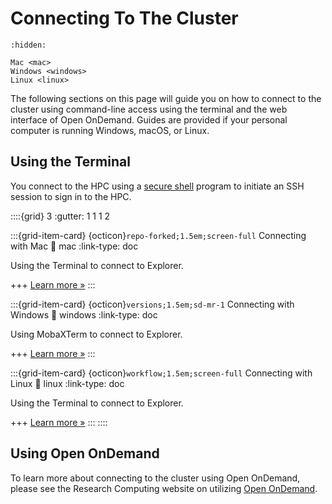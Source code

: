 # Connecting To The Cluster

```{toctree}
:hidden:

Mac <mac>
Windows <windows>
Linux <linux>
```

The following sections on this page will guide you on how to connect to the cluster using command-line access using the terminal and the web interface of Open OnDemand. Guides are provided if your personal computer is running Windows, macOS, or Linux.


## Using the Terminal
You connect to the HPC using a [secure shell] program to initiate an SSH session to
sign in to the HPC.

::::{grid} 3
:gutter: 1 1 1 2

:::{grid-item-card} {octicon}`repo-forked;1.5em;screen-full` Connecting with Mac
:link: mac
:link-type: doc

Using the Terminal to connect to Explorer.

+++
[Learn more »](mac)
:::

:::{grid-item-card} {octicon}`versions;1.5em;sd-mr-1` Connecting with Windows
:link: windows
:link-type: doc

Using MobaXTerm to connect to Explorer.

+++
[Learn more »](windows)
:::

:::{grid-item-card} {octicon}`workflow;1.5em;screen-full` Connecting with Linux
:link: linux
:link-type: doc

Using the Terminal to connect to Explorer.

+++
[Learn more »](linux)
:::
::::

## Using Open OnDemand
To learn more about connecting to the cluster using Open OnDemand, please see the Research Computing website on utilizing [Open OnDemand](https://rc.northeastern.edu/ood/).

[secure shell]: https://www.ssh.com/ssh/protocol/
